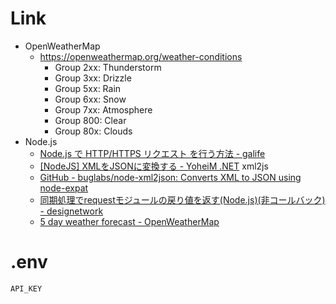 




# Link
- OpenWeatherMap
  - https://openweathermap.org/weather-conditions
    - Group 2xx: Thunderstorm
    - Group 3xx: Drizzle
    - Group 5xx: Rain
    - Group 6xx: Snow
    - Group 7xx: Atmosphere
    - Group 800: Clear
    - Group 80x: Clouds
- Node.js
  - [Node.js で HTTP/HTTPS リクエスト を行う方法 - galife ](https://garafu.blogspot.com/2017/05/node-http-httpss-request.html#getreq)
  - [\[NodeJS\] XMLをJSONに変換する - YoheiM .NET](https://www.yoheim.net/blog.php?q=20130813)
  xml2js
  - [GitHub - buglabs/node-xml2json: Converts XML to JSON using node-expat](https://github.com/buglabs/node-xml2json)
  - [同期処理でrequestモジュールの戻り値を返す(Node.js)(非コールバック) - designetwork ](http://designetwork.hatenablog.com/entry/2016/11/16/node-js-sync-request)
  - [5 day weather forecast - OpenWeatherMap](https://openweathermap.org/forecast5#JSON)




# .env

```
API_KEY
```



